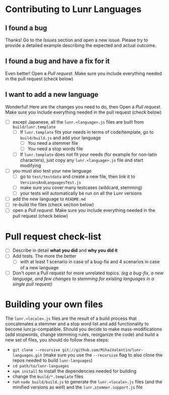 # Contributing to Lunr Languages

## I found a bug

Thanks! Go to the *Issues* section and open a new issue. Please try to provide a detailed example describing the expected and actual outcome.

## I found a bug and have a fix for it

Even better! Open a *Pull request*. Make sure you include everything needed in the pull request (check below)

## I want to add a new language

Wonderful! Here are the changes you need to do, then Open a *Pull request*. Make sure you include everything needed in the pull request (check below)

- [ ] except Japanese, all the `lunr.<language>.js` files are built from `build/lunr.template`
    - [ ] If `lunr.template` fits your needs in terms of code/template, go to `build/build.js` and add your language
        - [ ] You need a stemmer file
        - [ ] You need a stop words file
    - [ ] If `lunr.template` does not fit your needs (for example for non-latin characters), just copy any `lunr.<language>.js` file and start modifying
- [ ] you must also test your new language
    - [ ] go to `test/testdata` and create a new file, then link it to `VersionsAndLanguagesTest.js`
    - [ ] make sure you cover many testcases (wildcard, stemming)
    - [ ] your tests will automatically be run on all the Lunr versions
- [ ] add the new language to `README.md`
- [ ] re-build the files (check section below)
- [ ] open a *Pull request*. Make sure you include everything needed in the pull request (check below)

# Pull request check-list

- [ ] Describe in detail **what you did** and **why you did it**
- [ ] Add tests. The more the better
    - [ ] with at least 1 scenario in case of a bug-fix and 4 scenarios in case of a new language
- [ ] Don't open a Pull request for more unrelated topics. _(eg a bug-fix, a new language, and few changes to stemming for existing languages in a single pull request)_

# Building your own files

The `lunr.<locale>.js` files are the result of a build process that concatenates a stemmer and a stop word list and add functionality to become lunr.js-compatible.
Should you decide to make mass-modifications (add stopwords, change stemming rules, reorganize the code) and build a new set of files, you should do follow these steps:

* `git clone --recursive git://github.com/MihaiValentin/lunr-languages.git` (make sure you use the `--recursive` flag to also clone the repos needed to build `lunr-languages`)
* `cd path/to/lunr-languages`
* `npm install` to install the dependencies needed for building
* change the `build/*.template` files
* run `node build/build.js` to generate the `lunr.<locale>.js` files (and the minified versions as well) and the `lunr.stemmer.support.js` file
